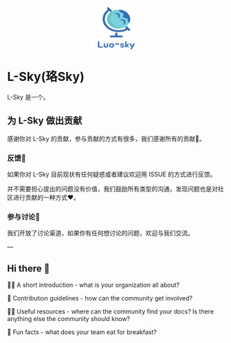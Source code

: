 <div div align= center>
<img src="./images/luo-sky.jpg" width = "123" height = "100" />
</div>

# L-Sky(珞Sky)

L-Sky 是一个。

## 为 L-Sky 做出贡献
感谢你对 L-Sky 的贡献，参与贡献的方式有很多，我们感谢所有的贡献💖。

### 反馈🐛
如果你对 L-Sky 目前现状有任何疑惑或者建议欢迎用 ISSUE 的方式进行反馈。

并不需要担心提出的问题没有价值，我们鼓励所有类型的沟通，发现问题也是对社区进行贡献的一种方式❤️。

### 参与讨论💬
我们开放了讨论渠道，如果你有任何想讨论的问题，欢迎与我们交流。



—

## Hi there 👋

🙋‍♀️ A short introduction - what is your organization all about?

🌈 Contribution guidelines - how can the community get involved?

👩‍💻 Useful resources - where can the community find your docs? Is there anything else the community should know?

🍿 Fun facts - what does your team eat for breakfast?
